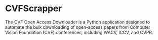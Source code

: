 # CVFScrapper
The CVF Open Access Downloader is a Python application designed to automate the bulk downloading of open-access papers from Computer Vision Foundation (CVF) conferences, including WACV, ICCV, and CVPR. 
